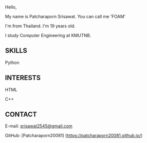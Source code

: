 Hello,


My name is Patcharaporn Srisawat. You can call me 'FOAM'


I'm from Thailand. I'm 19 years old.


I study Computer Engineering at KMUTNB.

## SKILLS
Python

## INTERESTS
HTML


C++

## CONTACT
E-mail: srisawat2545@gmail.com


GitHub: [Patcharaporn20081] (https://patcharaporn20081.github.io/)

